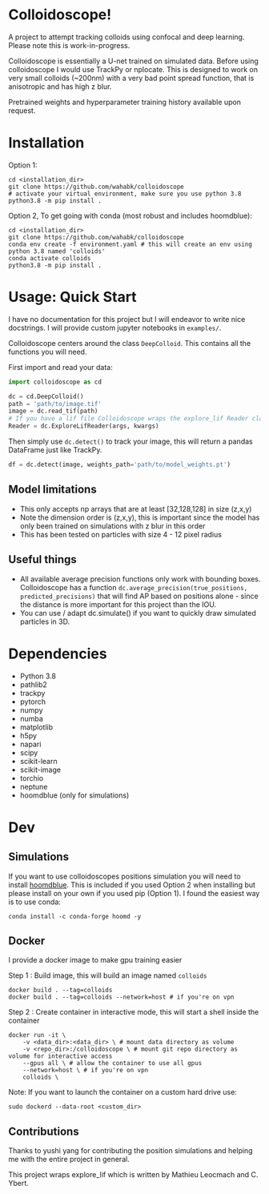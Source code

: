 # Colloidoscope!

A project to attempt tracking colloids using confocal and deep learning. Please note this is work-in-progress.

Colloidoscope is essentially a U-net trained on simulated data. Before using colloidoscope I would use TrackPy or nplocate. This is designed to work on very small colloids (~200nm) with a very bad point spread function, that is anisotropic and has high z blur.

Pretrained weights and hyperparameter training history available upon request.

# Installation

Option 1:

```
cd <installation_dir>
git clone https://github.com/wahabk/colloidoscope
# activate your virtual environment, make sure you use python 3.8
python3.8 -m pip install .
```

Option 2, To get going with conda (most robust and includes hoomdblue):

```
cd <installation_dir>
git clone https://github.com/wahabk/colloidoscope
conda env create -f environment.yaml # this will create an env using python 3.8 named 'colloids'
conda activate colloids
python3.8 -m pip install .
```

# Usage: Quick Start

I have no documentation for this project but I will endeavor to write nice docstrings. I will provide custom jupyter notebooks in ```examples/```.

Colloidoscope centers around the class ```DeepColloid```. This contains all the functions you will need.

First import and read your data:

```Python
import colloidoscope as cd

dc = cd.DeepColloid()
path = 'path/to/image.tif'
image = dc.read_tif(path)
# If you have a lif file Colloidoscope wraps the explore_lif Reader class
Reader = dc.ExploreLifReader(args, kwargs)
```

Then simply use ```dc.detect()``` to track your image, this will return a pandas DataFrame just like TrackPy.

```Python
df = dc.detect(image, weights_path='path/to/model_weights.pt')
```

## Model limitations
- This only accepts np arrays that are at least [32,128,128] in size (z,x,y)
- Note the dimension order is (z,x,y), this is important since the model has only been trained on simulations with z blur in this order
- This has been tested on particles with size 4 - 12 pixel radius

## Useful things
- All available average precision functions only work with bounding boxes. Colloidoscope has a function ```dc.average_precision(true_positions, predicted_precisions)``` that will find AP based on positions alone - since the distance is more important for this project than the IOU.
- You can use / adapt dc.simulate() if you want to quickly draw simulated particles in 3D. 

# Dependencies

 - Python 3.8
 - pathlib2 
 - trackpy 
 - pytorch 
 - numpy 
 - numba 
 - matplotlib 
 - h5py 
 - napari 
 - scipy 
 - scikit-learn 
 - scikit-image 
 - torchio 
 - neptune 
 - hoomdblue (only for simulations)

# Dev 
## Simulations

If you want to use colloidoscopes positions simulation you will need to install [hoomdblue](https://github.com/glotzerlab/hoomd-blue). This is included if you used Option 2 when installing but please install on your own if you used pip (Option 1). I found the easiest way is to use conda:

```conda install -c conda-forge hoomd -y```

## Docker

I provide a docker image to make gpu training easier

Step 1 : Build image, this will build an image named ```colloids```

```
docker build . --tag=colloids 
docker build . --tag=colloids --network=host # if you're on vpn
```

Step 2 : Create container in interactive mode, this will start a shell inside the container

```
docker run -it \
	-v <data_dir>:<data_dir> \ # mount data directory as volume
	-v <repo_dir>:/colloidoscope \ # mount git repo directory as volume for interactive access
	--gpus all \ # allow the container to use all gpus
	--network=host \ # if you're on vpn
	colloids \ 
```

Note:
If you want to launch the container on a custom hard drive use:

```sudo dockerd --data-root <custom_dir>```

## Contributions

Thanks to yushi yang for contributing the position simulations and helping me with the entire project in general.

This project wraps explore_lif which is written by Mathieu Leocmach and C. Ybert.
